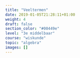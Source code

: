 ```yaml
---
title: "Veeltermen"
date: 2019-01-05T21:28:11+01:00
weight: 4
draft: false
section_color: "#00449e"
level: "3e middelbaar"
course: "wiskunde"
topic: "algebra"
images: []
---
```



